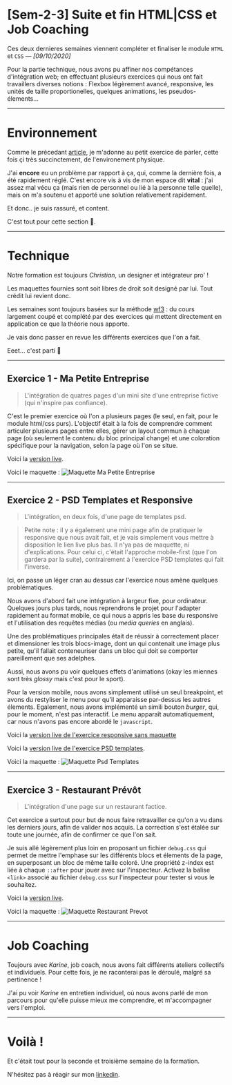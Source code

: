 # [Sem-2-3] Suite et fin HTML|CSS et Job Coaching
Ces deux dernieres semaines viennent compléter et finaliser le module `HTML` et `CSS` — _[09/10/2020]_


Pour la partie technique, nous avons pu affiner nos compétances d'intégration web; en effectuant plusieurs exercices qui nous ont fait travaillers diverses notions : Flexbox légèrement avancé, responsive, les unités de taille proportionelles, quelques animations, les pseudos-élements...

---

# Environnement

Comme le précedant [article](/semaine-1), je m'adonne au petit exercice de parler, cette fois çi très succinctement, de l'environement physique. 

J'ai **encore** eu un problème par rapport à ça, qui, comme la dernière fois, a été rapidement réglé. C'est encore vis à vis de mon espace dit **vital** : j'ai assez mal vécu ça (mais rien de personnel ou lié à la personne telle quelle), mais on m'a soutenu et apporté une solution relativement rapidement.

Et donc.. je suis rassuré, et content.

C'est tout pour cette section 💬.

---

# Technique

Notre formation est toujours _Christian_, un designer et intégrateur pro' !

Les maquettes fournies sont soit libres de droit soit designé par lui. Tout crédit lui revient donc.

Les semaines sont toujours basées sur la méthode [wf3](https://wf3.fr) : du cours largement coupé et complété par des exercices qui mettent directement en application ce que la théorie nous apporte.

Je vais donc passer en revue les différents exercices que l'on a fait. 

Eeet... c'est parti 👀


---

## Exercice 1 - Ma Petite Entreprise

> L'intégration de quatres pages d'un mini site d'une entreprise fictive (qui n'inspire pas confiance).

C'est le premier exercice où l'on a plusieurs pages (le seul, en fait, pour le module html/css purs).
L'objectif était à la fois de comprendre comment articuler plusieurs pages entre elles, gérer un layout commun à chaque page (où seulement le contenu du bloc principal change) et une coloration spécifique pour la navigation, selon la page où l'on se situe.


Voici la [version live](sites/mod1-htmlcss/ma-petite-entreprise).

Voici le maquette :
![Maquette Ma Petite Entreprise](sites/mod1-htmlcss/ma-petite-entreprise/maquette.jpg "Maquette Ma Petite Entreprise")

---

## Exercice 2 - PSD Templates et Responsive

> L'intégration, en deux fois, d'une page de templates psd.


> Petite note : il y a également une mini page afin de pratiquer le responsive que nous avait fait, et je vais simplement vous mettre à disposition le lien live plus bas. Il n'ya pas de maquette, ni d'explications. Pour celui ci, c'était l'approche mobile-first (que l'on gardera par la suite), contrairement à l'exercice PSD templates qui fait l'inverse.

Ici, on passe un léger cran au dessus car l'exercice nous amène quelques problématiques.

Nous avons d'abord fait une intégration à largeur fixe, pour ordinateur. Quelques jours plus tards, nous reprendrons le projet pour l'adapter rapidement au format mobile, ce qui nous a appris les base du responsive et l'utilisation des requêtes médias (ou _media queries_ en anglais).

Une des problématiques principales était de réussir à correctement placer et dimensioner les trois blocs-image, dont un qui contenait une image plus petite, qu'il fallait conteneuriser dans un bloc qui doit se comporter pareillement que ses adelphes.

Aussi, nous avons pu voir quelques effets d'animations (okay les miennes sont très _glossy_ mais c'est pour le sport).

Pour la version mobile, nous avons simplement utilisé un seul breakpoint, et avons du restyliser le menu pour qu'il apparaisse par-dessus les autres élements. Egalement, nous avons implémenté un simili bouton _burger_, qui, pour le moment, n'est pas interactif. Le menu apparaît automatiquement, car nous n'avons pas encore abordé le `javascript`.

Voici la [version live de l'exercice responsive sans maquette](sites/mod1-htmlcss/responsive)

Voici la [version live de l'exercice PSD templates](sites/mod1-htmlcss/psd-templates).

Voici la maquette :
![Maquette Psd Templates](sites/mod1-htmlcss/psd-templates/maquette.jpg)

---

## Exercice 3 - Restaurant Prévôt

> L'intégration d'une page sur un restaurant factice.

Cet exercice a surtout pour but de nous faire retravailler ce qu'on a vu dans les derniers jours, afin de valider nos acquis. La correction s'est étalée sur toute une journée, afin de confirmer ce que l'on sait.

Je suis allé légèrement plus loin en proposant un fichier `debug.css` qui permet de mettre l'emphase sur les différents blocs et élements de la page, en superposant un bloc de même taille coloré. Une propriété z-index est liée à chaque `::after` pour jouer avec sur l'inspecteur. Activez la balise `<link>` associé au fichier `debug.css` sur l'inspecteur pour tester si vous le souhaitez.


Voici la [version live](sites/mod1-htmlcss/restaurant-prevot).

Voici la maquette :
![Maquette Restaurant Prevot](sites/mod1-htmlcss/restaurant-prevot/maquette.jpg)

---

# Job Coaching

Toujours avec _Karine_, job coach, nous avons fait différents ateliers collectifs et individuels.
Pour cette fois, je ne raconterai pas le déroulé, malgré sa pertinence !

J'ai pu voir _Karine_ en entretien individuel, où nous avons parlé de mon parcours pour qu'elle puisse mieux me comprendre, et m'accompagner vers l'emploi.

---

# Voilà !

Et c'était tout pour la seconde et troisième semaine de la formation.

N'hésitez pas à réagir sur mon [linkedin](https://www.linkedin.com/in/otho/).